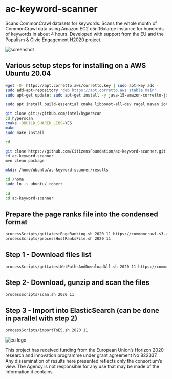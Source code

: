 # ac-keyword-scanner
Scans CommonCrawl datasets for keywords. Scans the whole month of CommonCrawl data using Amazon EC2 c5n.16xlarge instance for hundreds of keywords in about 4 hours. Developed with support from the EU and the Populism &amp; Civic Engagement H2020 project.

![screenshot](https://yrpri-eu-direct-assets.s3-eu-west-1.amazonaws.com/Screenshot+from+2021-01-27+23-40-42.png)

## Various setup steps for installing on a AWS Ubuntu 20.04
```bash
wget -O- https://apt.corretto.aws/corretto.key | sudo apt-key add - 
sudo add-apt-repository 'deb https://apt.corretto.aws stable main'
sudo apt-get update; sudo apt-get install -y java-15-amazon-corretto-jdk

sudo apt install build-essential cmake libboost-all-dev ragel maven iotop

git clone git://github.com/intel/hyperscan
cd hyperscan
cmake -DBUILD_SHARED_LIBS=YES
make 
sudo make install

cd

git clone https://github.com/CitizensFoundation/ac-keyword-scanner.git
cd ac-keyword-scanner
mvn clean package

mkdir /home/ubuntu/ac-keyword-scanner/results

cd /home
sudo ln -s ubuntu/ robert

cd
cd ac-keyword-scanner
```

## Prepare the page ranks file into the condensed format
```bash
processScripts/getLatestPageRanking.sh 2020 11 https://commoncrawl.s3.amazonaws.com/projects/hyperlinkgraph/cc-main-2020-jul-aug-sep/host/cc-main-2020-jul-aug-sep-host-ranks.txt.gz
processScripts/processHostRanksFile.sh 2020 11
```

## Step 1 - Download files list
```bash
processScripts/getLatestWetPathsAndDownloadAll.sh 2020 11 https://commoncrawl.s3.amazonaws.com/crawl-data/CC-MAIN-2020-50/wet.paths.gz 72000
```

## Step 2- Download, gunzip and scan the files
```bash
processScripts/scan.sh 2020 11
```

## Step 3 - Import into ElasticSearch (can be done in parallel with step 2)
```bash
processScripts/importToES.sh 2020 11
```

![eu logo](https://demos-h2020.eu/img/EU_logo.jpg)

This project has received funding from the European Union’s Horizon 2020 research and innovation programme under grant agreement No 822337. Any dissemination of results here presented reflects only the consortium’s view. The Agency is not responsible for any use that may be made of the information it contains.
